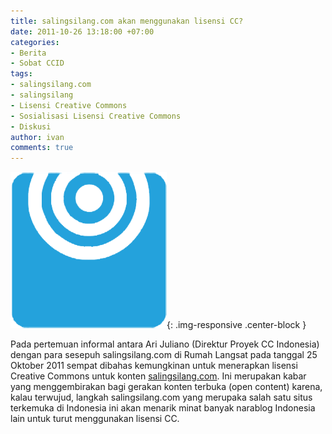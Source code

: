 ```yaml
---
title: salingsilang.com akan menggunakan lisensi CC?
date: 2011-10-26 13:18:00 +07:00
categories:
- Berita
- Sobat CCID
tags:
- salingsilang.com
- salingsilang
- Lisensi Creative Commons
- Sosialisasi Lisensi Creative Commons
- Diskusi
author: ivan
comments: true
---
```


![salingsilang.png](/uploads/salingsilang.png){: .img-responsive .center-block }

Pada pertemuan informal antara Ari Juliano (Direktur Proyek CC Indonesia) dengan para sesepuh salingsilang.com di Rumah Langsat pada tanggal 25 Oktober 2011 sempat dibahas kemungkinan untuk menerapkan lisensi Creative Commons untuk konten [salingsilang.com](http://salingsilang.com). Ini merupakan kabar yang menggembirakan bagi gerakan konten terbuka (open content) karena, kalau terwujud, langkah salingsilang.com yang merupaka salah satu situs terkemuka di Indonesia ini akan menarik minat banyak narablog Indonesia lain untuk turut menggunakan lisensi CC.
